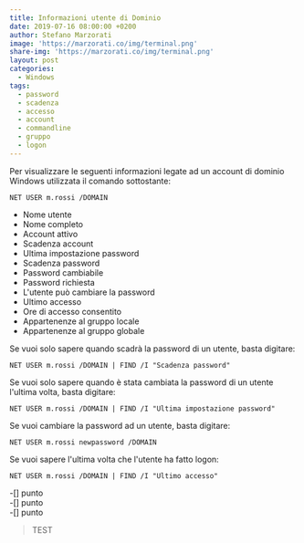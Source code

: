 ```yaml
---
title: Informazioni utente di Dominio
date: 2019-07-16 08:00:00 +0200
author: Stefano Marzorati
image: 'https://marzorati.co/img/terminal.png'
share-img: 'https://marzorati.co/img/terminal.png'
layout: post
categories:
  - Windows
tags:
  - password
  - scadenza
  - accesso
  - account
  - commandline
  - gruppo
  - logon
---
```

Per visualizzare le seguenti informazioni legate ad un account di dominio Windows utilizzata il comando sottostante:   

	NET USER m.rossi /DOMAIN

 - Nome utente
 - Nome completo
 - Account attivo
 - Scadenza account
 - Ultima impostazione password
 - Scadenza password
 - Password cambiabile
 - Password richiesta
 - L'utente può cambiare la password
 - Ultimo accesso
 - Ore di accesso consentito
 - Appartenenze al gruppo locale
 - Appartenenze al gruppo globale

Se vuoi solo sapere quando scadrà la password di un utente, basta digitare:   

	NET USER m.rossi /DOMAIN | FIND /I "Scadenza password"

Se vuoi solo sapere quando è stata cambiata la password di un utente l'ultima volta, basta digitare:   

	NET USER m.rossi /DOMAIN | FIND /I "Ultima impostazione password"

Se vuoi cambiare la password ad un utente, basta digitare:   

	NET USER m.rossi newpassword /DOMAIN

Se vuoi sapere l'ultima volta che l'utente ha fatto logon:   

	NET USER m.rossi /DOMAIN | FIND /I "Ultimo accesso"

-[] punto   
-[] punto   
-[] punto   

> TEST

